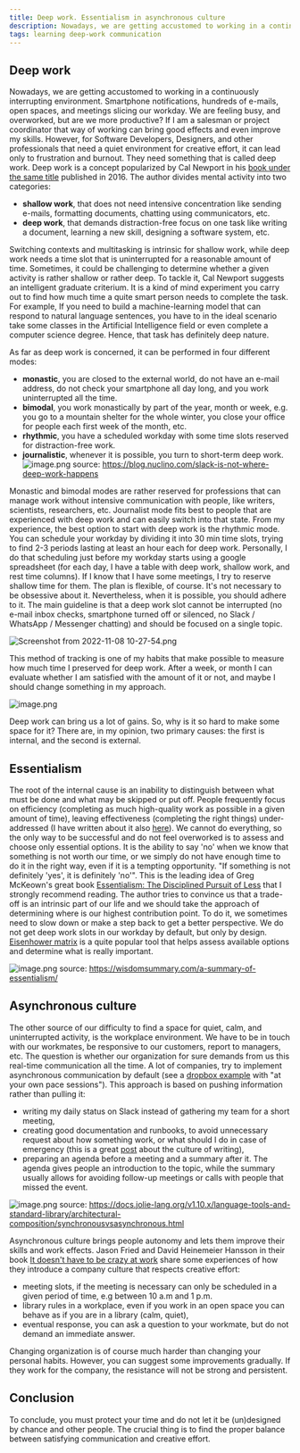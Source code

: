 ```yaml
---
title: Deep work. Essentialism in asynchronous culture
description: Nowadays, we are getting accustomed to working in a continuously interrupting environment. Smartphone notifications, hundreds of e-mails, open spaces, and meetings slicing our workday. We are feeling busy, and overworked, but are we more productive? 
tags: learning deep-work communication
---
```


## Deep work
Nowadays, we are getting accustomed to working in a continuously interrupting environment. Smartphone notifications, hundreds of e-mails, open spaces, and meetings slicing our workday. We are feeling busy, and overworked, but are we more productive? 
If I am a salesman or project coordinator that way of working can bring good effects and even improve my skills. However, for Software Developers, Designers, and other professionals that need a quiet environment for creative effort, it can lead only to frustration and burnout. They need something that is called deep work. Deep work is a concept popularized by Cal Newport in his [book under the same title](https://www.amazon.com/Deep-Work-Focused-Success-Distracted/dp/1455586692) published in 2016. The author divides mental activity into two categories:
- **shallow work**, that does not need intensive concentration like sending e-mails, formatting documents, chatting using communicators, etc.
- **deep work**, that demands distraction-free focus on one task like writing a document, learning a new skill, designing a software system, etc.

Switching contexts and multitasking is intrinsic for shallow work, while deep work needs a time slot that is uninterrupted for a reasonable amount of time. Sometimes, it could be challenging to determine whether a given activity is rather shallow or rather deep. To tackle it, Cal Newport suggests an intelligent graduate criterium. It is a kind of mind experiment you carry out to find how much time a quite smart person needs to complete the task. For example, If you need to build a machine-learning model that can respond to natural language sentences, you have to in the ideal scenario take some classes in the Artificial Intelligence field or even complete a computer science degree. Hence, that task has definitely deep nature.

As far as deep work is concerned, it can be performed in four different modes:
- **monastic**, you are closed to the external world, do not have an e-mail address, do not check your smartphone all day long, and you work uninterrupted all the time.
- **bimodal**, you work monastically by part of the year, month or week, e.g. you go to a mountain shelter for the whole winter, you close your office for people each first week of the month, etc.
- **rhythmic**, you have a scheduled workday with some time slots reserved for distraction-free work.
- **journalistic**, whenever it is possible, you turn to short-term deep work.
![image.png](https://cdn.hashnode.com/res/hashnode/image/upload/v1667897132437/iinBPY_Oe.png)
source: https://blog.nuclino.com/slack-is-not-where-deep-work-happens

Monastic and bimodal modes are rather reserved for professions that can manage work without intensive communication with people, like writers, scientists, researchers, etc. Journalist mode fits best to people that are experienced with deep work and can easily switch into that state. From my experience, the best option to start with deep work is the rhythmic mode. You can schedule your workday by dividing it into 30 min time slots, trying to find 2-3 periods lasting at least an hour each for deep work. Personally, I do that scheduling just before my workday starts using a google spreadsheet (for each day, I have a table with deep work, shallow work, and rest time columns). If I know that I have some meetings, I try to reserve shallow time for them. The plan is flexible, of course. It's not necessary to be obsessive about it. Nevertheless, when it is possible, you should adhere to it. The main guideline is that a deep work slot cannot be interrupted (no e-mail inbox checks, smartphone turned off or silenced, no Slack / WhatsApp / Messenger chatting) and should be focused on a single topic.

![Screenshot from 2022-11-08 10-27-54.png](https://cdn.hashnode.com/res/hashnode/image/upload/v1667899696011/1sKbk8uQQ.png)

This method of tracking is one of my habits that make possible to measure how much time I preserved for deep work. After a week, or month I can evaluate whether I am satisfied with the amount of it or not, and maybe I should change something in my approach.

![image.png](https://cdn.hashnode.com/res/hashnode/image/upload/v1667900013390/fL0naxgqr.png)

Deep work can bring us a lot of gains. So, why is it so hard to make some space for it? There are, in my opinion, two primary causes: the first is internal, and the second is external.

## Essentialism
The root of the internal cause is an inability to distinguish between what must be done and what may be skipped or put off. People frequently focus on efficiency (completing as much high-quality work as possible in a given amount of time), leaving effectiveness (completing the right things) under-addressed (I have written about it also [here](https://jorzel.github.io/continuous-learning-framework/)). We cannot do everything, so the only way to be successful and do not feel overworked is to assess and choose only essential options. It is the ability to say 'no' when we know that something is not worth our time, or we simply do not have enough time to do it in the right way, even if it is a tempting opportunity. "If something is not definitely 'yes', it is definitely 'no'". This is the leading idea of 
Greg McKeown's great book [Essentialism: The Disciplined Pursuit of Less](https://www.amazon.com/Essentialism-Disciplined-Pursuit-Greg-McKeown/dp/0804137382) that I strongly recommend reading. The author tries to convince us that a trade-off is an intrinsic part of our life and we should take the approach of determining where is our highest contribution point. To do it, we sometimes need to slow down or make a step back to get a better perspective. We do not get deep work slots in our workday by default, but only by design. 
[Eisenhower matrix](https://www.eisenhower.me/eisenhower-matrix/) is a quite popular tool that helps assess available options and determine what is really important.


![image.png](https://cdn.hashnode.com/res/hashnode/image/upload/v1667914880815/wC-C6MLnj.png)
source: https://wisdomsummary.com/a-summary-of-essentialism/

## Asynchronous culture

The other source of our difficulty to find a space for quiet, calm, and uninterrupted activity, is the workplace environment. We have to be in touch with our workmates, be responsive to our customers, report to managers, etc. The question is whether our organization for sure demands from us this real-time communication all the time. A lot of companies, try to implement asynchronous communication by default (see a [dropbox example](https://dropbox.tech/culture/a-day-in-the-life-engineer-onboarding-at-dropbox) with "at your own pace sessions"). This approach is based on pushing information rather than pulling it:
- writing my daily status on Slack instead of gathering my team for a short meeting,
- creating good documentation and runbooks, to avoid unnecessary request about how something work, or what should I do in case of emergency (this is a great [post](https://www.karlsutt.com/articles/communicating-effectively-as-a-developer/) about the culture of writing),
- preparing an agenda before a meeting and a summary after it. The agenda gives people an introduction to the topic, while the summary usually allows for avoiding follow-up meetings or calls with people that missed the event.

![image.png](https://cdn.hashnode.com/res/hashnode/image/upload/v1667914780750/p8NRU5uuH.png)
source: https://docs.jolie-lang.org/v1.10.x/language-tools-and-standard-library/architectural-composition/synchronousvsasynchronous.html


Asynchronous culture brings people autonomy and lets them improve their skills and work effects. Jason Fried and David Heinemeier Hansson in their book [It doesn't have to be crazy at work](https://www.amazon.com/Doesnt-Have-Be-Crazy-Work/dp/0008323445) share some experiences of how they introduce a company culture that respects creative effort:
- meeting slots, if the meeting is necessary can only be scheduled in a given period of time, e.g between 10 a.m and 1 p.m.
- library rules in a workplace, even if you work in an open space you can behave as if you are in a library (calm, quiet),
- eventual response, you can ask a question to your workmate, but do not demand an immediate answer.

Changing organization is of course much harder than changing your personal habits. However, you can suggest some improvements gradually. If they work for the company, the resistance will not be strong and persistent. 


## Conclusion
To conclude, you must protect your time and do not let it be (un)designed by chance and other people. The crucial thing is to find the proper balance between satisfying communication and creative effort.

